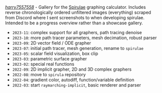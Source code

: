 *[harry7557558](https://github.com/harry7557558)<a>* -
Gallery for the [Spirulae](https://spirulae.github.io) graphing calculator.
Includes reverse chronologically ordered unfiltered images (everything) scraped from Discord where I sent screenshots to when developing spirulae.
Intended to be a progress overview rather than a showcase gallery.

- `2023-11`: complex support for all graphers, path tracing denoise
- `2023-10`: more path tracer parameters, mesh decimation, robust parser
- `2023-09`: 2D vector field / ODE grapher
- `2023-07`: initial path tracer, mesh generation, rename to `spirulae`
- `2023-05`: scalar field visualization, box clip
- `2023-03`: parametric surface grapher
- `2023-02`: special real functions
- `2022-09`: 2D implicit grapher, 2D and 3D complex graphers
- `2022-08`: move to `spirula` repository
- `2022-04`: gradient color, autodiff, function/variable definition
- `2022-03`: start `raymarching-implicit`, basic renderer and parser